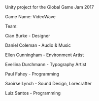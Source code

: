 Unity project for the Global Game Jam 2017

Game Name: VideoWave

Team:

Cian Burke - Designer

Daniel Coleman - Audio & Music

Ellen Cunningham - Environment Artist

Eveliina Durchmann - Typography Artist

Paul Fahey - Programming

Saoirse Lynch - Sound Design, Lorecrafter

Luiz Santos - Programming
